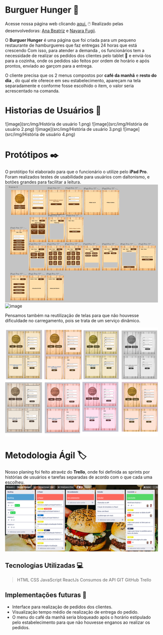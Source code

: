 # Burguer Hunger :hamburger:

Acesse nossa página web clicando [aqui.](https://burgerhunger.vercel.app/) :computer_mouse: Realizado pelas desenvolvedoras:  [Ana Beatriz](https://github.com/biacostadev) e [Nayara Fugii](https://github.com/NayaraFugii).

O **Burguer Hunger**  é uma página que foi criada para um pequeno restaurante de hamburgueres  que faz entregas 24 horas que está crescendo Com isso, para atender a demanda , os funcionários tem a necessidade de realizar os pedidos  dos clientes pelo tablet :iphone: e enviá-los para a cozinha, onde os pedidos são feitos por ordem de horário e após prontos, enviado ao garçom para a entrega.

O cliente precisa que os 2 menus compostos por **café da manhã** e **resto do dia** , do qual ele oferece em seu estabelecimento,  apareçam na tela separadamente e conforme fosse escolhido o item, o valor seria acrescentado na comanda.  


# Historias de Usuários :notebook_with_decorative_cover:

![image](src/img/História de usuário 1.png)
![image](src/img/História de usuário 2.png)
![image](src/img/História de usuário 3.png)
![image](src/img/História de usuário 4.png)

# Protótipos :black_nib:

O protótipo foi elaborado para que o funcionário o utilize pelo **iPad Pro**. Foram realizados testes de usabilidade para usuários com daltonismo, e botões grandes para facilitar a leitura.
![image](src/img/figma.png)
![image](src/img/figma.jpeg)

Pensamos também na reutilização de telas para que não houvesse dificuldade no carregamento, pois se trata de um serviço dinâmico.

![image](src/img/testeUsuario.png)


# Metodologia Ágil :label:

Nosso planing foi feito atravéz do **Trello**, onde foi definida as sprints por histórias de usuários e tarefas separadas de acordo com o que cada uma escolheu.
![image](src/img/trello.png)


## Tecnologias Utilizadas :computer:

>HTML
>CSS
>JavaScript
>ReactJs
>Consumos de API
>GIT
>GitHub
>Trello


## Implementações futuras :thought_balloon:

- Interface para realização de pedidos dos clientes. 
- Visualização tempo médio de realização de entrega do pedido.
- O menu do café da manhã seria bloqueado após o horário estipulado pelo estabelecimento para que não houvesse enganos ao realizar os pedidos.